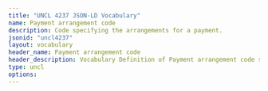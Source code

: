 ```yaml
---
title: "UNCL 4237 JSON-LD Vocabulary"
name: Payment arrangement code
description: Code specifying the arrangements for a payment.
jsonid: "uncl4237"
layout: vocabulary
header_name: Payment arrangement code
header_description: Vocabulary Definition of Payment arrangement code semantics in HTML format. JSON-LD format is available at [uncl4237.jsonld](/vocabulary/uncl4237.jsonld)
type: uncl
options:
---
```

